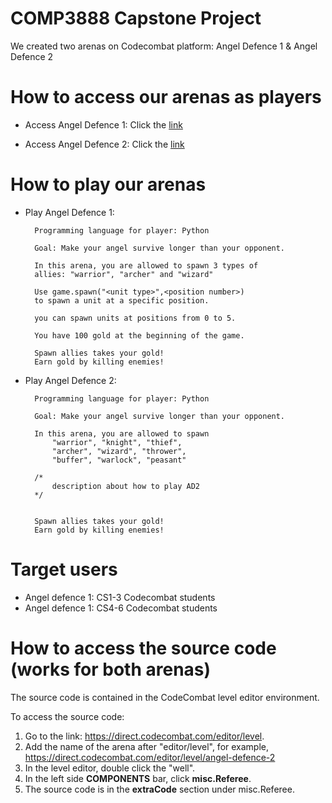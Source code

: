 # COMP3888 Capstone Project #

We created two arenas on Codecombat platform: Angel Defence 1 & Angel Defence 2

# How to access our arenas as players

* Access Angel Defence 1:
Click the [link](https://direct.codecombat.com/play/level/angel-defence-1)

* Access Angel Defence 2:
Click the [link](https://direct.codecombat.com/play/level/angel-defence-2)

# How to play our arenas

* Play Angel Defence 1:  

        Programming language for player: Python  

        Goal: Make your angel survive longer than your opponent.

        In this arena, you are allowed to spawn 3 types of 
        allies: "warrior", "archer" and "wizard"  

        Use game.spawn("<unit type>",<position number>)  
        to spawn a unit at a specific position.

        you can spawn units at positions from 0 to 5.  

        You have 100 gold at the beginning of the game.  

        Spawn allies takes your gold!
        Earn gold by killing enemies!

* Play Angel Defence 2:  
  
        Programming language for player: Python   

        Goal: Make your angel survive longer than your opponent.  

        In this arena, you are allowed to spawn 
            "warrior", "knight", "thief",
            "archer", "wizard", "thrower",
            "buffer", "warlock", "peasant"

        /*
            description about how to play AD2
        */


        Spawn allies takes your gold!
        Earn gold by killing enemies!


# Target users

* Angel defence 1: CS1-3 Codecombat students
* Angel defence 1: CS4-6 Codecombat students

# How to access the source code (works for both arenas)

The source code is contained in the CodeCombat level editor environment. 

To access the source code:

1. Go to the link: https://direct.codecombat.com/editor/level.
2. Add the name of the arena after "editor/level", for example, https://direct.codecombat.com/editor/level/angel-defence-2
3. In the level editor, double click the "well".
4. In the left side **COMPONENTS** bar, click **misc.Referee**.
5. The source code is in the **extraCode** section under misc.Referee.